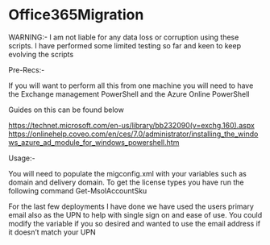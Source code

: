 # Office365Migration

WARNING:- I am not liable for any data loss or corruption using these scripts. I have performed some limited testing so far and keen to keep evolving the scripts

Pre-Recs:-

If you will want to perform all this from one machine you will need to have the Exchange management PowerShell and the Azure Online PowerShell  

Guides on this can be found below

https://technet.microsoft.com/en-us/library/bb232090(v=exchg.160).aspx
https://onlinehelp.coveo.com/en/ces/7.0/administrator/installing_the_windows_azure_ad_module_for_windows_powershell.htm

Usage:-

You will need to populate the migconfig.xml with your variables such as domain and delivery domain. To get the license types you have run the following command Get-MsolAccountSku

For the last few deployments I have done we have used the users primary email also as the UPN to help with single sign on and ease of use. You could modify the variable if you so desired and wanted to use the email address if it doesn’t match your UPN

